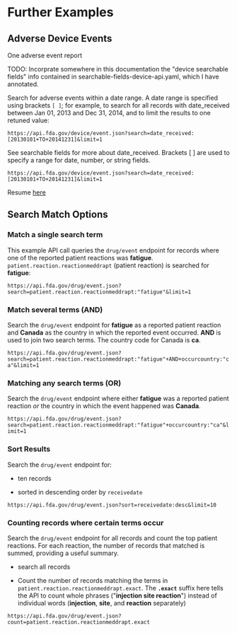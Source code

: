 # Further Examples

## Adverse Device Events

One adverse event report

TODO: Incorprate somewhere in this documentation the "device searchable fields" info contained in searchable-fields-device-api.yaml, which I have annotated.

Search for adverse events within a date range. A date range is specified using brackets `[ ]`; for example, to search for all records with date\_received between
Jan 01, 2013 and Dec 31, 2014, and to limit the results to one retuned value:

`https://api.fda.gov/device/event.json?search=date_received:[20130101+TO+20141231]&limit=1`

See searchable fields for more about date\_received. Brackets [ ] are used to specify a range for date, number, or string fields.

`https://api.fda.gov/device/event.json?search=date_received:[20130101+TO+20141231]&limit=1`

Resume [here](https://open.fda.gov/apis/device/event/example-api-queries/)

## Search Match Options

### Match a single search term
 
This example API call queries the `drug/event` endpoint for records where one of the reported patient reactions was **fatigue**. `patient.reaction.reactionmeddrapt` (patient reaction) is searched for **fatigue**:

`https://api.fda.gov/drug/event.json?search=patient.reaction.reactionmeddrapt:"fatigue"&limit=1`

### Match several terms (AND)

Search the  `drug/event` endpoint for **fatigue** as a reported patient reaction and **Canada** as the country in which the reported event occurred. **AND** is used
to join two search terms. The country code for Canada is **ca**.

`https://api.fda.gov/drug/event.json?search=patient.reaction.reactionmeddrapt:"fatigue"+AND+occurcountry:"ca"&limit=1`

### Matching any search terms (OR)

Search the `drug/event` endpoint where either **fatigue** was a reported patient reaction *or* the country in which the event happened was **Canada**.

`https://api.fda.gov/drug/event.json?search=patient.reaction.reactionmeddrapt:"fatigue"+occurcountry:"ca"&limit=1`

### Sort Results

Search the `drug/event` endpoint for: 

- ten records

- sorted in descending order by `receivedate`

`https://api.fda.gov/drug/event.json?sort=receivedate:desc&limit=10`

### Counting records where certain terms occur

Search the `drug/event` endpoint for all records and count the top patient reactions. For each reaction, the number of records that matched is summed, providing a useful summary.

- search all records

- Count the number of records matching the terms in `patient.reaction.reactionmeddrapt.exact`. The **`.exact`** suffix here tells the API to
  count whole phrases ("**injection site reaction**") instead of individual words (**injection**, **site**, and **reaction** separately)

`https://api.fda.gov/drug/event.json?count=patient.reaction.reactionmeddrapt.exact`
